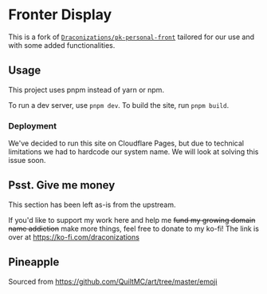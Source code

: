 # Fronter Display
This is a fork of [`Draconizations/pk-personal-front`](https://github.com/Draconizations/pk-personal-front) tailored for our use and with some added functionalities.

## Usage
This project uses pnpm instead of yarn or npm. 

To run a dev server, use `pnpm dev`. To build the site, run `pnpm build`. 

### Deployment 
We've decided to run this site on Cloudflare Pages, but due to technical limitations we had to hardcode our system name. 
We will look at solving this issue soon.

## Psst. Give me money
This section has been left as-is from the upstream.

If you'd like to support my work here and help me ~~fund my growing domain name addiction~~ make more things, feel free to donate to my ko-fi! The link is over at https://ko-fi.com/draconizations

## Pineapple
Sourced from <https://github.com/QuiltMC/art/tree/master/emoji>